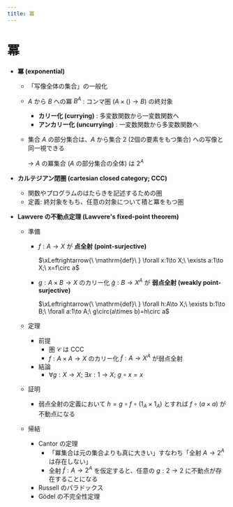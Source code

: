 ```yaml
---
title: 冪
---
```


# 冪

- **冪 (exponential)**
    - 「写像全体の集合」の一般化
    - $A$ から $B$ への冪 $B^A$ : コンマ圏 $(A\times()\to B)$ の終対象
        - **カリー化 (currying)** : 多変数関数から一変数関数へ
        - **アンカリー化 (uncurrying)** : 一変数関数から多変数関数へ
    - 集合 $A$ の部分集合は、$A$ から集合 $2$ (2個の要素をもつ集合) への写像と同一視できる
        
        → $A$ の冪集合 ($A$ の部分集合の全体) は $2^A$
        
- **カルテジアン閉圏 (cartesian closed category; CCC)**
    - 関数やプログラムのはたらきを記述するための圏
    - 定義: 終対象をもち、任意の対象について積と冪をもつ圏
- **Lawvere の不動点定理 (Lawvere's fixed-point theorem)**
    - 準備
        - $f:A\to X$ が **点全射 (point-surjective)**
            
            $\xLeftrightarrow{\ \mathrm{def}\ } \forall x:1\to X;\ \exists a:1\to X;\ x=f\circ a$
            
        - $g:A\times B\to X$ のカリー化 $\tilde{g}:B\to X^A$ が **弱点全射 (weakly point-surjective)**
            
            $\xLeftrightarrow{\ \mathrm{def}\ } \forall h:A\to X;\ \exists b:1\to B;\ \forall a:1\to A;\ g\circ(a\times b)=h\circ a$
            
    - 定理
        - 前提
            - 圏 $\mathcal{C}$ は CCC
            - $f:A\times A\to X$ のカリー化 $\tilde{f}:A\to X^A$ が弱点全射
        - 結論
            - $\forall g:X\to X;\ \exists x:1\to X;\ g\circ x=x$
    - 証明
        - 弱点全射の定義において $h=g\circ f\circ(1_A\times 1_A)$ とすれば $f\circ(a\times a)$ が不動点になる
    - 帰結
        - Cantor の定理
            - 「冪集合は元の集合よりも真に大きい」すなわち「全射 $A\to 2^A$ は存在しない」
            - 全射 $\tilde{f}:A\to 2^A$ を仮定すると、任意の $g:2\to 2$ に不動点が存在することになる
        - Russell のパラドックス
        - Gödel の不完全性定理

